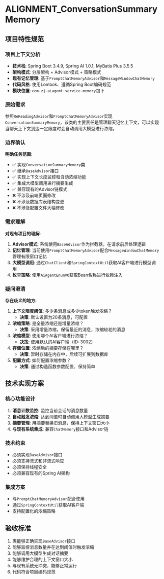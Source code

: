 # ALIGNMENT_ConversationSummaryMemory

## 项目特性规范

### 项目上下文分析
- **技术栈**: Spring Boot 3.4.9, Spring AI 1.0.1, MyBatis Plus 3.5.5
- **架构模式**: 分层架构 + Advisor模式 + 策略模式
- **现有记忆管理**: 基于`PromptChatMemoryAdvisor`和`MessageWindowChatMemory`
- **代码风格**: 使用Lombok、遵循Spring Boot编码规范
- **模块位置**: `com.zj.aiagemt.service.memory`包下

### 原始需求
参照`ReReadingAdvisor`和`PromptChatMemoryAdvisor`实现`ConversationSummaryMemory`，该类的主要责任是管理聊天记忆上下文，可以实现当聊天上下文到达一定限度时会自动调用大模型进行浓缩。

### 边界确认
**明确任务范围**:
- ✅ 实现`ConversationSummaryMemory`类
- ✅ 继承`BaseAdvisor`接口
- ✅ 实现上下文长度监控和自动浓缩功能
- ✅ 集成大模型调用进行摘要生成
- ✅ 兼容现有的Advisor链模式
- ❌ 不涉及前端页面修改
- ❌ 不涉及数据库表结构变更
- ❌ 不涉及配置文件大幅修改

### 需求理解
**对现有项目的理解**:
1. **Advisor模式**: 系统使用`BaseAdvisor`作为拦截器，在请求前后处理逻辑
2. **记忆管理**: 当前使用`PromptChatMemoryAdvisor`配合`MessageWindowChatMemory`管理有限窗口记忆
3. **大模型调用**: 通过`ChatClient`和`SpringContextUtil`获取AI客户端进行模型调用
4. **枚举策略**: 使用`AiAgentEnumVO`获取Bean名称进行依赖注入

### 疑问澄清
**存在歧义的地方**:
1. **上下文限度阈值**: 多少条消息或多少token触发浓缩？
   - **决策**: 默认设置为20条消息，可配置
2. **浓缩策略**: 是全量浓缩还是增量浓缩？
   - **决策**: 采用增量浓缩，保留最近的消息，浓缩较老的消息
3. **浓缩模型**: 使用哪个AI客户端进行浓缩？
   - **决策**: 使用默认的AI客户端（ID: 3002）
4. **存储位置**: 浓缩后的摘要存储在哪里？
   - **决策**: 暂时存储在内存中，后续可扩展到数据库
5. **配置方式**: 如何配置浓缩参数？
   - **决策**: 通过构造函数参数配置，保持简单

## 技术实现方案

### 核心功能设计
1. **消息计数监控**: 监控当前会话的消息数量
2. **自动触发浓缩**: 达到阈值时自动调用大模型生成摘要
3. **摘要管理**: 用摘要替换旧消息，保持上下文窗口大小
4. **与现有系统集成**: 兼容`ChatMemory`接口和Advisor链

### 技术约束
- 必须实现`BaseAdvisor`接口
- 必须支持流式和非流式响应
- 必须保持线程安全
- 必须兼容现有的Spring AI架构

### 集成方案
- 与`PromptChatMemoryAdvisor`配合使用
- 通过`SpringContextUtil`获取AI客户端
- 支持配置化的浓缩策略

## 验收标准
1. 类能够正确实现`BaseAdvisor`接口
2. 能够监控消息数量并在达到阈值时触发浓缩
3. 能够调用大模型生成对话摘要
4. 能够维护合理的上下文窗口大小
5. 与现有系统无冲突，能够正常运行
6. 代码符合项目编码规范